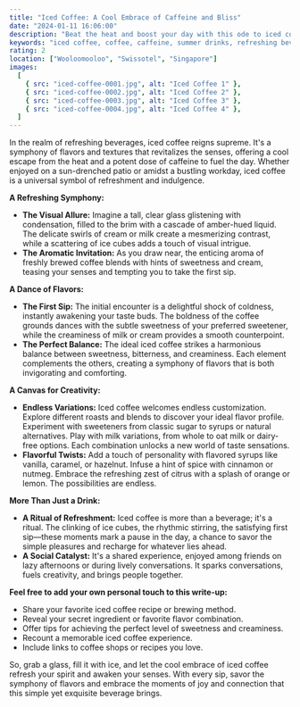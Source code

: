 ```yaml
---
title: "Iced Coffee: A Cool Embrace of Caffeine and Bliss"
date: "2024-01-11 16:06:00"
description: "Beat the heat and boost your day with this ode to iced coffee. Explore its refreshing flavors, endless variations, and tips for crafting the perfect cup. Your cool caffeine escape awaits!"
keywords: "iced coffee, coffee, caffeine, summer drinks, refreshing beverages, recipes, cold brew, hot coffee, latte, espresso, homemade, flavored coffee, creamer, summer essential"
rating: 2
location: ["Wooloomooloo", "Swissotel", "Singapore"]
images:
  [
    { src: "iced-coffee-0001.jpg", alt: "Iced Coffee 1" },
    { src: "iced-coffee-0002.jpg", alt: "Iced Coffee 2" },
    { src: "iced-coffee-0003.jpg", alt: "Iced Coffee 3" },
    { src: "iced-coffee-0004.jpg", alt: "Iced Coffee 4" },
  ]
---
```


In the realm of refreshing beverages, iced coffee reigns supreme. It's a symphony of flavors and textures that revitalizes the senses, offering a cool escape from the heat and a potent dose of caffeine to fuel the day. Whether enjoyed on a sun-drenched patio or amidst a bustling workday, iced coffee is a universal symbol of refreshment and indulgence.

**A Refreshing Symphony:**

- **The Visual Allure:** Imagine a tall, clear glass glistening with condensation, filled to the brim with a cascade of amber-hued liquid. The delicate swirls of cream or milk create a mesmerizing contrast, while a scattering of ice cubes adds a touch of visual intrigue.
- **The Aromatic Invitation:** As you draw near, the enticing aroma of freshly brewed coffee blends with hints of sweetness and cream, teasing your senses and tempting you to take the first sip.

**A Dance of Flavors:**

- **The First Sip:** The initial encounter is a delightful shock of coldness, instantly awakening your taste buds. The boldness of the coffee grounds dances with the subtle sweetness of your preferred sweetener, while the creaminess of milk or cream provides a smooth counterpoint.
- **The Perfect Balance:** The ideal iced coffee strikes a harmonious balance between sweetness, bitterness, and creaminess. Each element complements the others, creating a symphony of flavors that is both invigorating and comforting.

**A Canvas for Creativity:**

- **Endless Variations:** Iced coffee welcomes endless customization. Explore different roasts and blends to discover your ideal flavor profile. Experiment with sweeteners from classic sugar to syrups or natural alternatives. Play with milk variations, from whole to oat milk or dairy-free options. Each combination unlocks a new world of taste sensations.
- **Flavorful Twists:** Add a touch of personality with flavored syrups like vanilla, caramel, or hazelnut. Infuse a hint of spice with cinnamon or nutmeg. Embrace the refreshing zest of citrus with a splash of orange or lemon. The possibilities are endless.

**More Than Just a Drink:**

- **A Ritual of Refreshment:** Iced coffee is more than a beverage; it's a ritual. The clinking of ice cubes, the rhythmic stirring, the satisfying first sip—these moments mark a pause in the day, a chance to savor the simple pleasures and recharge for whatever lies ahead.
- **A Social Catalyst:** It's a shared experience, enjoyed among friends on lazy afternoons or during lively conversations. It sparks conversations, fuels creativity, and brings people together.

**Feel free to add your own personal touch to this write-up:**

- Share your favorite iced coffee recipe or brewing method.
- Reveal your secret ingredient or favorite flavor combination.
- Offer tips for achieving the perfect level of sweetness and creaminess.
- Recount a memorable iced coffee experience.
- Include links to coffee shops or recipes you love.

So, grab a glass, fill it with ice, and let the cool embrace of iced coffee refresh your spirit and awaken your senses. With every sip, savor the symphony of flavors and embrace the moments of joy and connection that this simple yet exquisite beverage brings.

